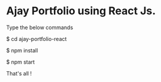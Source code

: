 # Ajay Portfolio using React Js.


Type the below commands

$ cd ajay-portfolio-react

$ npm install

$ npm start

That's all !
